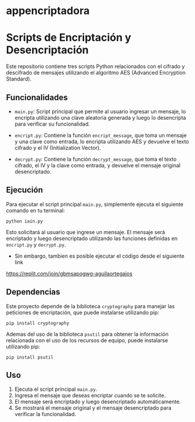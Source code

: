 # appencriptadora


# Scripts de Encriptación y Desencriptación

Este repositorio contiene tres scripts Python relacionados con el cifrado y descifrado de mensajes utilizando el algoritmo AES (Advanced Encryption Standard).

## Funcionalidades

- `main.py`: Script principal que permite al usuario ingresar un mensaje, lo encripta utilizando una clave aleatoria generada y luego lo desencripta para verificar su funcionalidad.

- `encript.py`: Contiene la función `encript_message`, que toma un mensaje y una clave como entrada, lo encripta utilizando AES y devuelve el texto cifrado y el IV (Initialization Vector).

- `decrypt.py`: Contiene la función `decrypt_message`, que toma el texto cifrado, el IV y la clave como entrada, y devuelve el mensaje original desencriptado.

## Ejecución

Para ejecutar el script principal `main.py`, simplemente ejecuta el siguiente comando en tu terminal:

```
python iain.py
```

Esto solicitará al usuario que ingrese un mensaje. El mensaje será encriptado y luego desencriptado utilizando las funciones definidas en `encript.py` y `decrypt.py`.
- Sin embargo, tambien es posible ejecutar el código desde el siguiente link

https://replit.com/join/gbmsapogwg-aguilaortegajos

## Dependencias

Este proyecto depende de la biblioteca `cryptography` para manejar las peticiones de encriptación, que puede instalarse utilizando pip:

```
pip install cryptography
```

Ademas del uso de la biblioteca `psutil` para obtener la información relacionada con el uso de los recursos de equipo, puede instalarse utilizando pip:

```
pip install psutil
```

## Uso

1. Ejecuta el script principal `main.py`.
2. Ingresa el mensaje que deseas encriptar cuando se te solicite.
3. El mensaje será encriptado y luego desencriptado automáticamente.
4. Se mostrará el mensaje original y el mensaje desencriptado para verificar la funcionalidad.

